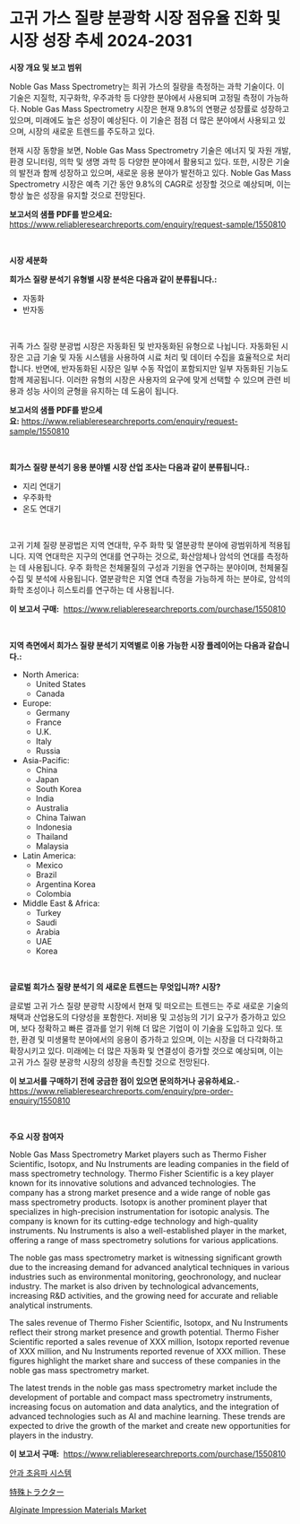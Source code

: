 <p><h1>고귀 가스 질량 분광학 시장 점유율 진화 및 시장 성장 추세 2024-2031</h1></p><p><strong>시장 개요 및 보고 범위</strong></p>
<p><p>Noble Gas Mass Spectrometry는 희귀 가스의 질량을 측정하는 과학 기술이다. 이 기술은 지질학, 지구화학, 우주과학 등 다양한 분야에서 사용되며 고정밀 측정이 가능하다. Noble Gas Mass Spectrometry 시장은 현재 9.8%의 연평균 성장률로 성장하고 있으며, 미래에도 높은 성장이 예상된다. 이 기술은 점점 더 많은 분야에서 사용되고 있으며, 시장의 새로운 트렌드를 주도하고 있다. </p><p>현재 시장 동향을 보면, Noble Gas Mass Spectrometry 기술은 에너지 및 자원 개발, 환경 모니터링, 의학 및 생명 과학 등 다양한 분야에서 활용되고 있다. 또한, 시장은 기술의 발전과 함께 성장하고 있으며, 새로운 응용 분야가 발전하고 있다. Noble Gas Mass Spectrometry 시장은 예측 기간 동안 9.8%의 CAGR로 성장할 것으로 예상되며, 이는 항상 높은 성장을 유지할 것으로 전망된다.</p></p>
<p><strong>보고서의 샘플 PDF를 받으세요:</strong> <a href="https://www.reliableresearchreports.com/enquiry/request-sample/1550810">https://www.reliableresearchreports.com/enquiry/request-sample/1550810</a></p>
<p>&nbsp;</p>
<p><strong>시장 세분화</strong></p>
<p><strong>희가스 질량 분석기 유형별 시장 분석은 다음과 같이 분류됩니다.:</strong></p>
<p><ul><li>자동화</li><li>반자동</li></ul></p>
<p>&nbsp;</p>
<p><p>귀족 가스 질량 분광법 시장은 자동화된 및 반자동화된 유형으로 나뉩니다. 자동화된 시장은 고급 기술 및 자동 시스템을 사용하여 시료 처리 및 데이터 수집을 효율적으로 처리합니다. 반면에, 반자동화된 시장은 일부 수동 작업이 포함되지만 일부 자동화된 기능도 함께 제공됩니다. 이러한 유형의 시장은 사용자의 요구에 맞게 선택할 수 있으며 관련 비용과 성능 사이의 균형을 유지하는 데 도움이 됩니다.</p></p>
<p><strong>보고서의 샘플 PDF를 받으세요:</strong>&nbsp;<a href="https://www.reliableresearchreports.com/enquiry/request-sample/1550810">https://www.reliableresearchreports.com/enquiry/request-sample/1550810</a></p>
<p>&nbsp;</p>
<p><strong> 희가스 질량 분석기 응용 분야별 시장 산업 조사는 다음과 같이 분류됩니다.:</strong></p>
<p><ul><li>지리 연대기</li><li>우주화학</li><li>온도 연대기</li></ul></p>
<p>&nbsp;</p>
<p><p>고귀 기체 질량 분광법은 지역 연대학, 우주 화학 및 열분광학 분야에 광범위하게 적용됩니다. 지역 연대학은 지구의 연대를 연구하는 것으로, 화산암체나 암석의 연대를 측정하는 데 사용됩니다. 우주 화학은 천체물질의 구성과 기원을 연구하는 분야이며, 천체물질 수집 및 분석에 사용됩니다. 열분광학은 지열 연대 측정을 가능하게 하는 분야로, 암석의 화학 조성이나 히스토리를 연구하는 데 사용됩니다.</p></p>
<p><strong>이 보고서 구매:</strong>&nbsp; <a href="https://www.reliableresearchreports.com/purchase/1550810">https://www.reliableresearchreports.com/purchase/1550810</a></p>
<p>&nbsp;</p>
<p><strong>지역 측면에서 희가스 질량 분석기 지역별로 이용 가능한 시장 플레이어는 다음과 같습니다.:</strong></p>
<p><ul>
    <li>
        North America:
        <ul>
            <li>United States</li>
            <li>Canada</li>
        </ul>
    </li>
    <li>
        Europe:
        <ul>
            <li>Germany</li>
            <li>France</li>
            <li>U.K.</li>
            <li>Italy</li>
            <li>Russia</li>
        </ul>
    </li>
    <li>
        Asia-Pacific:
        <ul>
            <li>China</li>
            <li>Japan</li>
            <li>South Korea</li>
            <li>India</li>
            <li>Australia</li>
            <li>China Taiwan</li>
            <li>Indonesia</li>
            <li>Thailand</li>
            <li>Malaysia</li>
        </ul>
    </li>
    <li>
        Latin America:
        <ul>
            <li>Mexico</li>
            <li>Brazil</li>
            <li>Argentina Korea</li>
            <li>Colombia</li>
        </ul>
    </li>
    <li>
        Middle East & Africa:
        <ul>
            <li>Turkey</li>
            <li>Saudi</li>
            <li>Arabia</li>
            <li>UAE</li>
            <li>Korea</li>
        </ul>
    </li>
    </ul></p>
<p>&nbsp;</p>
<p><strong>글로벌 희가스 질량 분석기 의 새로운 트렌드는 무엇입니까? 시장?</strong></p>
<p><p>글로벌 고귀 가스 질량 분광학 시장에서 현재 및 떠오르는 트렌드는 주로 새로운 기술의 채택과 산업용도의 다양성을 포함한다. 저비용 및 고성능의 기기 요구가 증가하고 있으며, 보다 정확하고 빠른 결과를 얻기 위해 더 많은 기업이 이 기술을 도입하고 있다. 또한, 환경 및 미생물학 분야에서의 응용이 증가하고 있으며, 이는 시장을 더 다각화하고 확장시키고 있다. 미래에는 더 많은 자동화 및 연결성이 증가할 것으로 예상되며, 이는 고귀 가스 질량 분광학 시장의 성장을 촉진할 것으로 전망된다.</p></p>
<p><strong>이 보고서를 구매하기 전에 궁금한 점이 있으면 문의하거나 공유하세요.</strong>- <a href="https://www.reliableresearchreports.com/enquiry/pre-order-enquiry/1550810">https://www.reliableresearchreports.com/enquiry/pre-order-enquiry/1550810</a></p>
<p>&nbsp;</p>
<p><strong>주요 시장 참여자</strong></p>
<p><p>Noble Gas Mass Spectrometry Market players such as Thermo Fisher Scientific, Isotopx, and Nu Instruments are leading companies in the field of mass spectrometry technology. Thermo Fisher Scientific is a key player known for its innovative solutions and advanced technologies. The company has a strong market presence and a wide range of noble gas mass spectrometry products. Isotopx is another prominent player that specializes in high-precision instrumentation for isotopic analysis. The company is known for its cutting-edge technology and high-quality instruments. Nu Instruments is also a well-established player in the market, offering a range of mass spectrometry solutions for various applications.</p><p>The noble gas mass spectrometry market is witnessing significant growth due to the increasing demand for advanced analytical techniques in various industries such as environmental monitoring, geochronology, and nuclear industry. The market is also driven by technological advancements, increasing R&D activities, and the growing need for accurate and reliable analytical instruments.</p><p>The sales revenue of Thermo Fisher Scientific, Isotopx, and Nu Instruments reflect their strong market presence and growth potential. Thermo Fisher Scientific reported a sales revenue of XXX million, Isotopx reported revenue of XXX million, and Nu Instruments reported revenue of XXX million. These figures highlight the market share and success of these companies in the noble gas mass spectrometry market.</p><p>The latest trends in the noble gas mass spectrometry market include the development of portable and compact mass spectrometry instruments, increasing focus on automation and data analytics, and the integration of advanced technologies such as AI and machine learning. These trends are expected to drive the growth of the market and create new opportunities for players in the industry.</p></p>
<p><strong>이 보고서 구매:</strong>&nbsp;&nbsp;<a href="https://www.reliableresearchreports.com/purchase/1550810">https://www.reliableresearchreports.com/purchase/1550810</a></p>
<p><p><a href="https://github.com/jntpkh496620/Market-Research-Report-List-1/blob/main/69685886327.md">안과 초음파 시스템</a></p><p><a href="https://github.com/xnljig2898992/Market-Research-Report-List-1/blob/main/33578797391.md">特殊トラクター</a></p><p><a href="https://florentine-yuzu-f42.notion.site/Alginate-Impression-Materials-Market-Analysis-and-Market-Size-Global-Industry-Overview-Market-Segm-3089783548a14b9c81e396be74f04b75">Alginate Impression Materials Market</a></p></p>
